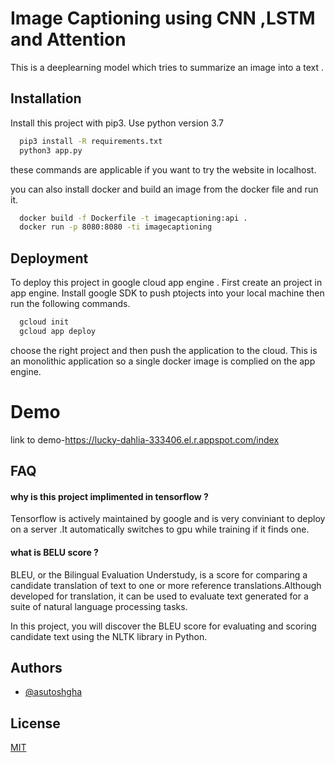 
# Image Captioning using CNN ,LSTM and Attention

This is a deeplearning model which tries to summarize  an image into a text .





## Installation

Install this project with pip3.
Use python version 3.7
```bash
  pip3 install -R requirements.txt
  python3 app.py
```
these commands are applicable if you want to try the website in localhost.

you can also install docker and build an image from the docker file and run it.

```bash
  docker build -f Dockerfile -t imagecaptioning:api .
  docker run -p 8080:8080 -ti imagecaptioning
```

## Deployment

To deploy this project in google cloud app engine .
First create an project in app engine.
Install google SDK to push ptojects into your local machine
then run the following commands.
```bash
  gcloud init
  gcloud app deploy
```
choose the right project and then push the application to the cloud.
This is an monolithic application so a single docker image is complied on the app engine.

# Demo

link to demo-https://lucky-dahlia-333406.el.r.appspot.com/index

## FAQ

#### why is this project implimented in tensorflow ?

Tensorflow is actively maintained by google and is very conviniant to deploy 
on a server .It automatically switches to gpu while training if it finds one.

#### what is BELU score ?

BLEU, or the Bilingual Evaluation Understudy, is a score for comparing a candidate translation of text to one or more reference translations.Although developed for translation, it can be used to evaluate text generated for a suite of natural language processing tasks.

In this project, you will discover the BLEU score for evaluating and scoring candidate text using the NLTK library in Python.


## Authors

- [@asutoshgha](https://www.github.com/asutoshgha)
## License

[MIT](https://choosealicense.com/licenses/mit/)





   




